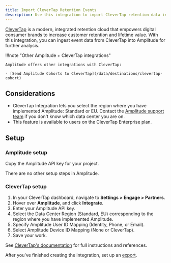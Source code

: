 ```yaml
---
title: Import CleverTap Retention Events
description: Use this integration to import CleverTap retention data into Amplitude for holistic analysis.
---
```


[CleverTap](https://clevertap.com/) is a modern, integrated retention cloud that empowers digital consumer brands to increase customer retention and lifetime value. With this integration, you can ingest event data from CleverTap into Amplitude for further analysis.

!!!note "Other Amplitude + CleverTap integrations"

    Amplitude offers other integrations with CleverTap: 

    - [Send Amplitude Cohorts to CleverTap](/data/destinations/clevertap-cohort)

## Considerations

- CleverTap Integration lets you select the region where you have implemented Amplitude: Standard or EU. Contact the [Amplitude support team](https://help.amplitude.com/hc/en-us/requests/new) if you don't know which data center you are on.
- This feature is available to users on the CleverTap Enterprise plan.

## Setup

### Amplitude setup

Copy the Amplitude API key for your project.

There are no other setup steps in Amplitude. 

### CleverTap setup

1. In your CleverTap dashboard, navigate to **Settings > Engage > Partners**.
2. Hover over **Amplitude**, and click **Integrate**.
3. Enter your Amplitude API key.
4. Select the Data Center Region (Standard, EU) corresponding to the region where you have implemented Amplitude.
5. Specify Amplitude User ID Mapping (Identity, Phone, or Email).
6. Select Amplitude Device ID Mapping (None or CleverTap).
7. Save your work.

See [CleverTap's documentation](https://docs.clevertap.com/docs/amplitude-export) for full instructions and references.

After you've finished creating the integration, set up an [export](https://docs.clevertap.com/docs/amplitude-export#create-new-export).
